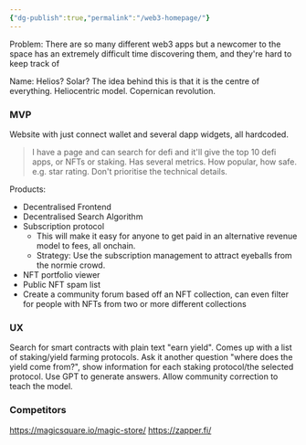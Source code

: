 ```yaml
---
{"dg-publish":true,"permalink":"/web3-homepage/"}
---
```


Problem: There are so many different web3 apps but a newcomer to the space has an extremely difficult time discovering them, and they're hard to keep track of

Name: Helios? Solar? The idea behind this is that it is the centre of everything. Heliocentric model. Copernican revolution.

### MVP
Website with just connect wallet and several dapp widgets, all hardcoded.

> I have a page and can search for defi and it'll give the top 10 defi apps, or NFTs or staking. 
> Has several metrics. How popular, how safe. e.g. star rating. Don't prioritise the technical details. 


Products:
- Decentralised Frontend
- Decentralised Search Algorithm
- Subscription protocol
	- This will make it easy for anyone to get paid in an alternative revenue model to fees, all onchain. 
	- Strategy: Use the subscription management to attract eyeballs from the normie crowd.
- NFT portfolio viewer
- Public NFT spam list
- Create a community forum based off an NFT collection, can even filter for people with NFTs from two or more different collections

### UX
Search for smart contracts with plain text "earn yield". Comes up with a list of staking/yield farming protocols. Ask it another question "where does the yield come from?", show information for each staking protocol/the selected protocol. Use GPT to generate answers. Allow community correction to teach the model.

### Competitors
https://magicsquare.io/magic-store/
https://zapper.fi/